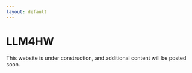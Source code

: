 ```yaml
---
layout: default
---
```


# LLM4HW

This website is under construction, and additional content will be posted soon.
